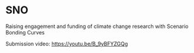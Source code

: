 # SNO
Raising engagement and funding of climate change research with Scenario Bonding Curves

Submission video: https://youtu.be/B_9yBFYZGQg